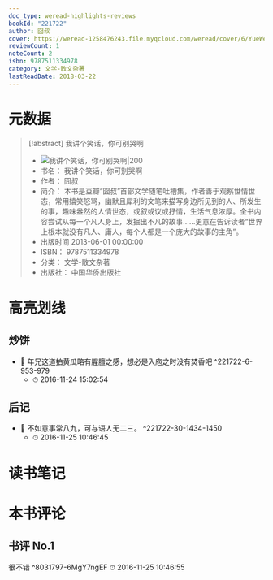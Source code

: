 ```yaml
---
doc_type: weread-highlights-reviews
bookId: "221722"
author: 囧叔
cover: https://weread-1258476243.file.myqcloud.com/weread/cover/6/YueWen_221722/t7_YueWen_221722.jpg
reviewCount: 1
noteCount: 2
isbn: 9787511334978
category: 文学-散文杂著
lastReadDate: 2018-03-22
---
```

# 元数据
> [!abstract] 我讲个笑话，你可别哭啊
> - ![ 我讲个笑话，你可别哭啊|200](https://weread-1258476243.file.myqcloud.com/weread/cover/6/YueWen_221722/t7_YueWen_221722.jpg)
> - 书名： 我讲个笑话，你可别哭啊
> - 作者： 囧叔
> - 简介：     本书是豆瓣“囧叔”首部文学随笔吐槽集，作者善于观察世情世态，常用嬉笑怒骂，幽默且犀利的文笔来描写身边所见到的人、所发生的事，趣味盎然的人情世态，或叙或议或抒情，生活气息浓厚。全书内容尝试从每一个凡人身上，发掘出不凡的故事……更意在告诉读者“世界上根本就没有凡人、庸人，每个人都是一个庞大的故事的主角”。
> - 出版时间 2013-06-01 00:00:00
> - ISBN： 9787511334978
> - 分类： 文学-散文杂著
> - 出版社： 中国华侨出版社

# 高亮划线

## 炒饼


- 📌 年兄这道拍黄瓜略有腥膻之感，想必是入庖之时没有焚香吧 ^221722-6-953-979
    - ⏱ 2016-11-24 15:02:54 
## 后记


- 📌 不如意事常八九，可与语人无二三。 ^221722-30-1434-1450
    - ⏱ 2016-11-25 10:46:45 
# 读书笔记

# 本书评论

## 书评 No.1 
很不错 ^8031797-6MgY7ngEF
⏱ 2016-11-25 10:46:55
